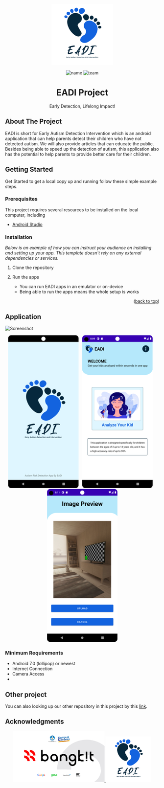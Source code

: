 <!-- PROJECT LOGO -->
<br />
<div align="center">
  <a href="https://github.com/armans28/EADI-Project/tree/main/Cloud%20Computing">
    <img src="Logo EADI-01.png" alt="Logo" width="200" height="200">
  </a>
  
![name](https://img.shields.io/badge/EADI-Project-blue)
![team](https://img.shields.io/badge/Team-C23--PS165-blue)
  
  <h1 align="center">EADI Project</h1>

  <p align="center">
    Early Detection, Lifelong Impact!
    <br />
  </p>
  
</div>

<!-- ABOUT THE PROJECT -->
## About The Project

EADI is short for Early Autism Detection Intervention which is an android application that can help parents detect their children who have not detected autism. We will also provide articles that can educate the public. Besides being able to speed up the detection of autism, this application also has the potential to help parents to provide better care for their children.

## Getting Started

Get Started to get a local copy up and running follow these simple example steps.


### Prerequisites

This project requires several resources to be installed on the local computer, including
- [Android Studio](https://developer.android.com/studio)



### Installation

_Below is an example of how you can instruct your audience on installing and setting up your app. This template doesn't rely on any external dependencies or services._

1. Clone the repository

2. Run the apps

    - You can run EADI apps in an emulator or on-device
    - Being able to run the apps means the whole setup is works


<p align="right">(<a href="#top">back to top</a>)</p>

## Application

![Screenshot]()

<p align="center">
  <img src="assets/splash.png" height="500"></img>&nbsp; &nbsp;<img src="assets/home.png" height="500">&nbsp; &nbsp;<img src="assets/preview.png" height="500">
</p>

### Minimum Requirements

- Android 7.0 (lollipop) or newest
- Internet Connection
- Camera Access
- 

## Other project
You can also looking up our other repository in this project by this [link](https://github.com/armans28/EADI-Project).

## Acknowledgments
<!-- LOGO BANGKIT AND EADI-->
<div align="center">
  <a href="https://github.com/armans28/EADI-Project">
    <img src="BANGKIT LOGO.png" alt="Logo" width="299" height="168">
  </a>
  <a href="https://github.com/armans28/EADI-Project">
    <img src="Logo EADI-01.png" alt="Logo" width="150" height="150">
  </a>

